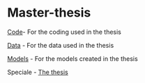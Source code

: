 # Master-thesis

[Code](https://andreasbj77.github.io/Repository---Andreas-Borup-Joergensen/Master-thesis/Code/)- For the coding used in the thesis

[Data](https://andreasbj77.github.io/Repository---Andreas-Borup-Joergensen/Master-thesis/Data/) - For the data used in the thesis

[Models](https://andreasbj77.github.io/Repository---Andreas-Borup-Joergensen/Master-thesis/Models/) - For the models created in the thesis

Speciale - [The thesis](https://andreasbj77.github.io/Repository---Andreas-Borup-Joergensen/Master-thesis/Speciale.pdf)
